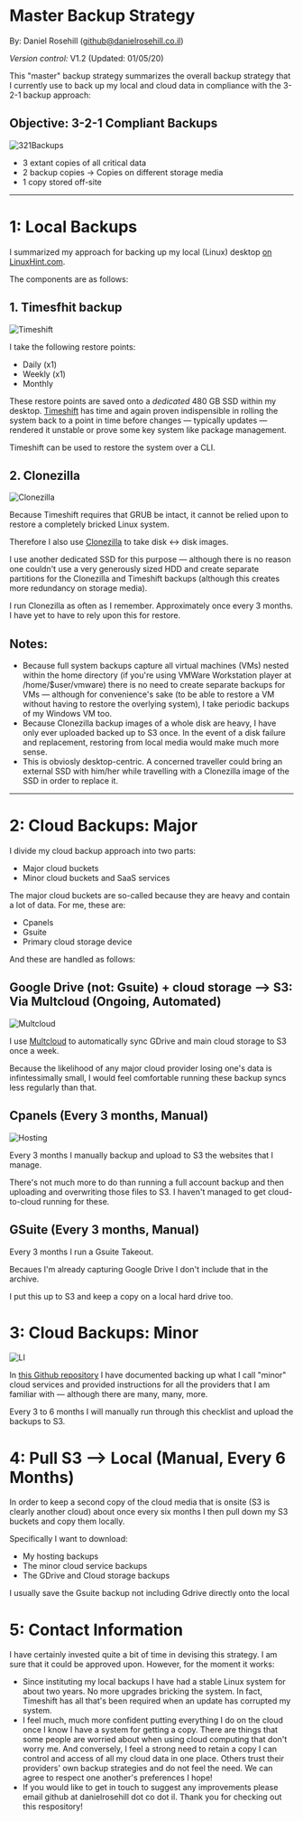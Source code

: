# Master Backup Strategy
By: Daniel Rosehill (github@danielrosehill.co.il)

*Version control:* V1.2 (Updated: 01/05/20)

This "master" backup strategy summarizes the overall backup strategy that I currently use to back up my local and cloud data in compliance with the 3-2-1 backup approach:

## Objective: 3-2-1 Compliant Backups 

![321Backups](/images/321graphic.png)

* 3 extant copies of all critical data
* 2 backup copies
-> Copies on different storage media
* 1 copy stored off-site

<hr>

# 1: Local Backups

I summarized my approach for backing up my local (Linux) desktop [on LinuxHint.com](https://linuxhint.com/ubuntu_backups_321/).

The components are as follows:

## 1. Timesfhit backup

![Timeshift](/images/timeshift.png)

I take the following restore points:

* Daily (x1)
* Weekly (x1)
* Monthly

These restore points are saved onto a *dedicated* 480 GB SSD within my desktop. [Timeshift](https://github.com/teejee2008/timeshift) has time and again proven indispensible in rolling the system back to a point in time before changes — typically updates — rendered it unstable or prove some key system like package management. 

Timeshift can be used to restore the system over a CLI.

## 2. Clonezilla

![Clonezilla](/images/clonezilla.png)

Because Timeshift requires that GRUB be intact, it cannot be relied upon to restore a completely bricked Linux system.

Therefore I also use [Clonezilla](https://www.clonezilla.org) to take disk <-> disk images.

I use another dedicated SSD for this purpose — although there is no reason one couldn't use a very generously sized HDD and create separate partitions for the Clonezilla and Timeshift backups (although this creates more redundancy on storage media). 

I run Clonezilla as often as I remember. Approximately once every 3 months. I have yet to have to rely upon this for restore.

## Notes:

- Because full system backups capture all virtual machines (VMs) nested within the home directory (if you're using VMWare Workstation player at /home/$user/vmware) there is no need to create separate backups for VMs — although for convenience's sake (to be able to restore a VM without having to restore the overlying system), I take periodic backups of my Windows VM too.
- Because Clonezilla backup images of a whole disk are heavy, I have only ever uploaded backed up to S3 once. In the event of a disk failure and replacement, restoring from local media would make much more sense. 
- This is obviosly desktop-centric. A concerned traveller could bring an external SSD with him/her while travelling with a Clonezilla image of the SSD in order to replace it. 

<hr>

# 2: Cloud Backups: Major 

I divide my cloud backup approach into two parts:

* Major cloud buckets
* Minor cloud buckets and SaaS services

The major cloud buckets are so-called because they are heavy and contain a lot of data. For me, these are:

* Cpanels
* Gsuite
* Primary cloud storage device

And these are handled as follows:

## Google Drive (not: Gsuite) + cloud storage --> S3: Via Multcloud (Ongoing, Automated)

![Multcloud](/images/multcloud.png)

I use [Multcloud](https://www.multcloud.com) to automatically sync GDrive and main cloud storage to S3 once a week. 

Because the likelihood of any major cloud provider losing one's data is infintessimally small, I would feel comfortable running these backup syncs less regularly than that. 

## Cpanels (Every 3 months, Manual)

![Hosting](/images/hostingbackup.png)

Every 3 months I manually backup and upload to S3 the websites that I manage.

There's not much more to do than running a full account backup and then uploading and overwriting those files to S3. I haven't managed to get cloud-to-cloud running for these. 

## GSuite (Every 3 months, Manual)

Every 3 months I run a Gsuite Takeout.

Becaues I'm already capturing Google Drive I don't include that in the archive.

I put this up to S3 and keep a copy on a local hard drive too. 

# 3: Cloud Backups: Minor

![LI](/images/li.png)

In [this Github repository](https://github.com/danielrosehilljlm/CloudBackupApproaches) I have documented backing up what I call "minor" cloud services and provided instructions for all the providers that I am familiar with — although there are many, many, more. 

Every 3 to 6 months I will manually run through this checklist and upload the backups to S3.

# 4: Pull S3 --> Local (Manual, Every 6 Months)

In order to keep a second copy of the cloud media that is onsite (S3 is clearly another cloud) about once every six months I then pull down my S3 buckets and copy them locally.

Specifically I want to download:

* My hosting backups
* The minor cloud service backups
* The GDrive and Cloud storage backups

I usually save the Gsuite backup not including Gdrive directly onto the local 

# 5: Contact Information

I have certainly invested quite a bit of time in devising this strategy. I am sure that it could be approved upon. However, for the moment it works:

* Since instituting my local backups I have had a stable Linux system for about two years. No more upgrades bricking the system. In fact, Timeshift has all that's been required when an update has corrupted my system.
* I feel much, much more confident putting everything I do on the cloud once I know I have a system for getting a copy. There are things that some people are worried about when using cloud computing that don't worry me. And conversely, I feel a strong need to retain a copy I can control and access of all my cloud data in one place. Others trust their providers' own backup strategies and do not feel the need. We can agree to respect one another's preferences I hope!
* If you would like to get in touch to suggest any improvements please email github at danielrosehill dot co dot il. Thank you for checking out this respository!


